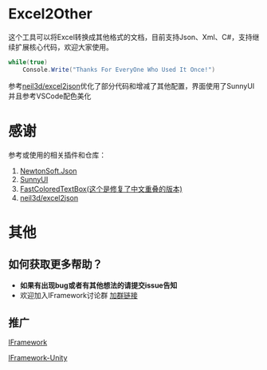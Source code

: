 # Excel2Other
这个工具可以将Excel转换成其他格式的文档，目前支持Json、Xml、C#，支持继续扩展核心代码，欢迎大家使用。
``` csharp
while(true)
    Console.Write("Thanks For EveryOne Who Used It Once!")
```
参考[neil3d/excel2json](https://github.com/neil3d/excel2json)优化了部分代码和增减了其他配置，界面使用了SunnyUI并且参考VSCode配色美化

# 感谢
参考或使用的相关插件和仓库：
1. [NewtonSoft.Json](https://github.com/JamesNK/Newtonsoft.Json)
2. [SunnyUI](https://gitee.com/yhuse/SunnyUI)
3. [FastColoredTextBox(这个是修复了中文重叠的版本)](https://github.com/ks3dev/FastColoredTextBox)
4. [neil3d/excel2json](https://github.com/neil3d/excel2json)

# 其他
## 如何获取更多帮助？
* **如果有出现bug或者有其他想法的请提交issue告知**
* 欢迎加入IFramework讨论群 [加群链接](https://jq.qq.com/?_wv=1027&k=sbKbmsTY)


## 推广

[IFramework](https://github.com/OnClick9927/IFramework)

[IFramework-Unity](https://github.com/OnClick9927/IFramework-Unity)
